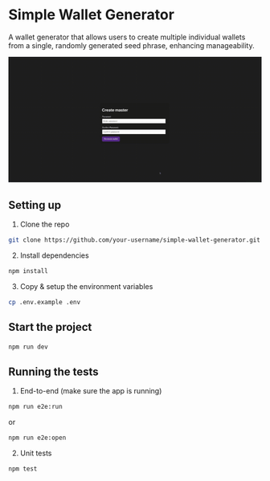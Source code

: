 # Simple Wallet Generator

A wallet generator that allows users to create multiple individual wallets from a single, randomly generated seed phrase, enhancing manageability.

<img src="./public/demo.gif" alt="Demo">

## Setting up

1. Clone the repo

```bash
git clone https://github.com/your-username/simple-wallet-generator.git && cd simple-wallet-generator
```
2. Install dependencies

```bash 
npm install
```

3. Copy & setup the environment variables

```bash
cp .env.example .env
```

## Start the project

```bash
npm run dev 
```

## Running the tests

1. End-to-end (make sure the app is running)

```bash 
npm run e2e:run
```
or 
```bash
npm run e2e:open
```

2. Unit tests

```bash 
npm test 
```